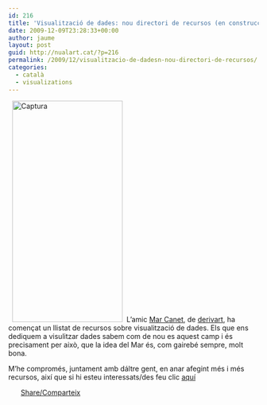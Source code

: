 ```yaml
---
id: 216
title: 'Visualització de dades: nou directori de recursos (en construcció)'
date: 2009-12-09T23:28:33+00:00
author: jaume
layout: post
guid: http://nualart.cat/?p=216
permalink: /2009/12/visualitzacio-de-dadesn-nou-directori-de-recursos/
categories:
  - català
  - visualizations
---
```

<img class="size-full wp-image-217 alignleft" style="margin-left: 8px; margin-right: 8px;" title="Captura" src="http://nualart.cat/wp-content/uploads/2009/12/Captura.png" alt="Captura" width="222" height="445" srcset="http://nualart.cat/wp-content/uploads/2009/12/Captura.png 222w, http://nualart.cat/wp-content/uploads/2009/12/Captura-149x300.png 149w" sizes="(max-width: 222px) 100vw, 222px" />L&#8217;amic <a href="http://www.derivart.info/index.php?s=qsomos&lang=es" onclick="_gaq.push(['_trackEvent', 'outbound-article', 'http://www.derivart.info/index.php?s=qsomos&lang=es', 'Mar Canet']);" title="Mar Canet">Mar Canet</a>, de <a href="http://www.derivart.info" onclick="_gaq.push(['_trackEvent', 'outbound-article', 'http://www.derivart.info', 'derivart']);" >derivart</a>, ha començat un llistat de recursos sobre visualització de dades. Els que ens dediquem a visulitzar dades sabem com de nou es aquest camp i és precisament per això, que la idea del Mar és, com gairebé sempre, molt bona.

M&#8217;he compromés, juntament amb dáltre gent, en anar afegint més i més recursos, així que si hi esteu interessats/des feu clic <a href="http://www.mcanet.info/wiki/index.php/Visualization" onclick="_gaq.push(['_trackEvent', 'outbound-article', 'http://www.mcanet.info/wiki/index.php/Visualization', 'aquí']);" title="directori de visualització de dades">aquí</a>

<div class="addtoany_share_save_container addtoany_content_bottom">
  <div class="a2a_kit a2a_kit_size_32 addtoany_list a2a_target" id="wpa2a_26">
    <a href="https://www.addtoany.com/share" onclick="_gaq.push(['_trackEvent', 'outbound-article', 'https://www.addtoany.com/share', 'Share/Comparteix']);" class="a2a_dd addtoany_share_save"  style="background:url(http://nualart.cat/wp-content/plugins/add-to-any/share_16_16.png) no-repeat scroll 4px 0px;padding:0 0 0 25px;display:inline-block;height:16px;vertical-align:middle"><span>Share/Comparteix</span></a>
  </div>
</div>